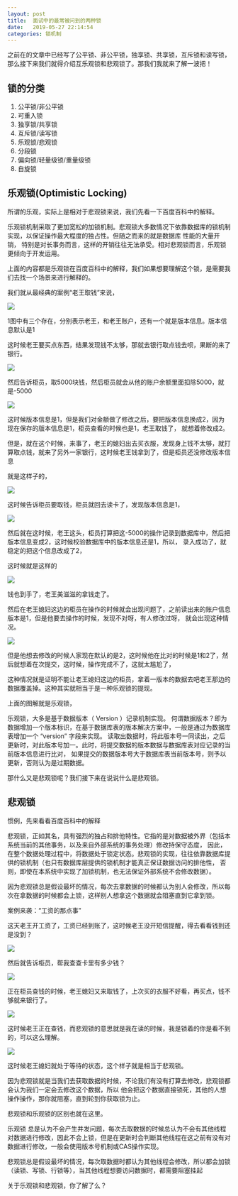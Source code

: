 ```yaml
---
layout: post
title:  面试中的最常被问到的两种锁
date:   2019-05-27 22:14:54
categories: 锁机制
---
```


之前在的文章中已经写了公平锁、非公平锁，独享锁、共享锁，互斥锁和读写锁，那么接下来我们就得介绍互乐观锁和悲观锁了。那我们我就来了解一波把！







## 锁的分类

 1. 公平锁/非公平锁
 2. 可重入锁
 3. 独享锁/共享锁
 4. 互斥锁/读写锁
 5. 乐观锁/悲观锁
 6. 分段锁
 7. 偏向锁/轻量级锁/重量级锁
 8. 自旋锁
 
 ## 乐观锁(Optimistic Locking)
 
 所谓的乐观，实际上是相对于悲观锁来说，我们先看一下百度百科中的解释。
 
 乐观锁机制采取了更加宽松的加锁机制。悲观锁大多数情况下依靠数据库的锁机制实现，以保证操作最大程度的独占性。但随之而来的就是数据库 性能的大量开销，
 特别是对长事务而言，这样的开销往往无法承受。相对悲观锁而言，乐观锁更倾向于开发运用。
 
 上面的内容都是乐观锁在百度百科中的解释，我们如果想要理解这个锁，是需要我们去找一个场景来进行解释的。
 
 我们就从最经典的案例“老王取钱”来说，
 
 ![](/assets/images/2019/java/image_yi/05-27/1.jpg)
 
 1图中有三个存在，分别表示老王，和老王账户，还有一个就是版本信息。版本信息默认是1
 
 这时候老王要买点东西，结果发现钱不太够，那就去银行取点钱去呗，果断的来了银行。
 
![](/assets/images/2019/java/image_yi/05-27/2.jpg)

然后告诉柜员，取5000块钱，然后柜员就会从他的账户余额里面扣除5000，就是-5000

![](/assets/images/2019/java/image_yi/05-27/3.jpg)

这时候版本信息是1，但是我们对金额做了修改之后，要把版本信息换成2，因为现在保存的版本信息是1，柜员查看的时候也是1，老王取钱了，
就想着修改成2。

但是，就在这个时候，来事了，老王的媳妇出去买衣服，发现身上钱不太够，就打算取点钱，就来了另外一家银行，这时候老王钱拿到了，但是柜员还没修改版本信息

就是这样子的，

![](/assets/images/2019/java/image_yi/05-27/4.jpg)

这时候告诉柜员要取钱，柜员就回去读卡了，发现版本信息是1，

![](/assets/images/2019/java/image_yi/05-27/5.jpg)

然后就在这时候，老王这头，柜员打算把这-5000的操作记录到数据库中，然后把版本信息变成2，这时候校验数据库中的版本信息还是1，所以，
录入成功了，就稳定的把这个信息改成了2，

这时候就是这样的

![](/assets/images/2019/java/image_yi/05-27/6.jpg)

钱也到手了，老王美滋滋的拿钱走了。

然后在老王媳妇这边的柜员在操作的时候就会出现问题了，之前读出来的账户信息版本是1，但是他要去操作的时候，发现不对呀，有人修改过呀，
就会出现这种情况。

![](/assets/images/2019/java/image_yi/05-27/7.jpg)

但是他想去修改的时候人家现在默认的是2，这时候他在比对的时候是1和2了，然后就想着在次提交，这时候，操作完成不了，这就太尴尬了，

这种情况就是证明不能让老王媳妇这边的柜员，拿着一版本的数据去吧老王那边的数据覆盖掉。这种其实就相当于是一种乐观锁的提现。

上面的图解就是乐观锁，

乐观锁，大多是基于数据版本（ Version ）记录机制实现。
何谓数据版本？即为数据增加一个版本标识，在基于数据库表的版本解决方案中，一般是通过为数据库表增加一个 “version” 字段来实现。
读取出数据时，将此版本号一同读出，之后更新时，对此版本号加一。此时，将提交数据的版本数据与数据库表对应记录的当前版本信息进行比对，
如果提交的数据版本号大于数据库表当前版本号，则予以更新，否则认为是过期数据。

那什么又是悲观锁呢？我们接下来在说说什么是悲观锁。

## 悲观锁

惯例，先来看看百度百科中的解释

悲观锁，正如其名，具有强烈的独占和排他特性。它指的是对数据被外界（包括本系统当前的其他事务，以及来自外部系统的事务处理）修改持保守态度，
因此，在整个数据处理过程中，将数据处于锁定状态。悲观锁的实现，往往依靠数据库提供的锁机制（也只有数据库层提供的锁机制才能真正保证数据访问的排他性，
否则，即使在本系统中实现了加锁机制，也无法保证外部系统不会修改数据）。

因为悲观锁总是假设最坏的情况，每次去拿数据的时候都认为别人会修改，所以每次在拿数据的时候都会上锁，这样别人想拿这个数据就会阻塞直到它拿到锁。

案例来袭：“工资的那点事”

这天老王开工资了，工资已经到账了，这时候老王没开短信提醒，得去看看钱到还是没到？

![](/assets/images/2019/java/image_yi/05-27/8.jpg)

然后就告诉柜员，帮我查查卡里有多少钱？

![](/assets/images/2019/java/image_yi/05-27/9.jpg)

正在柜员查钱的时候，老王媳妇又来取钱了，上次买的衣服不好看，再买点，钱不够就来银行了。

![](/assets/images/2019/java/image_yi/05-27/10.jpg)

这时候老王正在查钱，而悲观锁的意思就是我在读的时候，我是锁着的你是看不到的，可以这么理解。

![](/assets/images/2019/java/image_yi/05-27/11.jpg)

这时候老王媳妇就处于等待的状态，这个样子就是相当于悲观锁。

因为悲观锁就是当我们去获取数据的时候，不论我们有没有打算去修改，悲观锁都会认为我们一定会去修改这个数据，所以
他会把这个数据直接锁死，其他的人想操作操作，那你就阻塞，直到轮到你获取锁为止。

悲观锁和乐观锁的区别也就在这里。

乐观锁 总是认为不会产生并发问题，每次去取数据的时候总认为不会有其他线程对数据进行修改，因此不会上锁，但是在更新时会判断其他线程在这之前有没有对数据进行修改，一般会使用版本号机制或CAS操作实现。

悲观锁总是假设最坏的情况，每次取数据时都认为其他线程会修改，所以都会加锁（读锁、写锁、行锁等），当其他线程想要访问数据时，都需要阻塞挂起

关于乐观锁和悲观锁，你了解了么？

